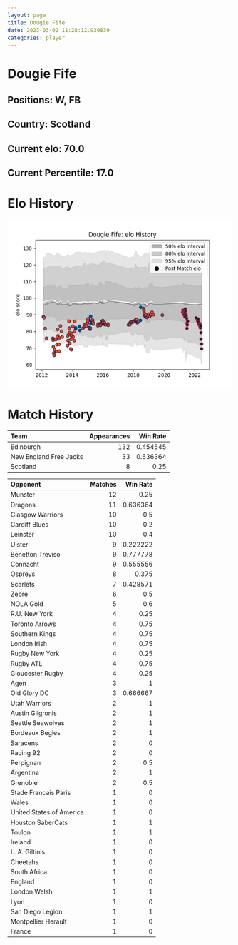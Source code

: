 ```yaml
---  
layout: page  
title: Dougie Fife  
date: 2023-03-02 11:28:12.930839  
categories: player  
---
```

# Dougie Fife

## Positions: W, FB

## Country: Scotland

## Current elo: 70.0

## Current Percentile: 17.0

# Elo History


![elo history](history_DougieFife.png)
# Match History


| Team                   |   Appearances |   Win Rate |
|:-----------------------|--------------:|-----------:|
| Edinburgh              |           132 |   0.454545 |
| New England Free Jacks |            33 |   0.636364 |
| Scotland               |             8 |   0.25     |

| Opponent                 |   Matches |   Win Rate |
|:-------------------------|----------:|-----------:|
| Munster                  |        12 |   0.25     |
| Dragons                  |        11 |   0.636364 |
| Glasgow Warriors         |        10 |   0.5      |
| Cardiff Blues            |        10 |   0.2      |
| Leinster                 |        10 |   0.4      |
| Ulster                   |         9 |   0.222222 |
| Benetton Treviso         |         9 |   0.777778 |
| Connacht                 |         9 |   0.555556 |
| Ospreys                  |         8 |   0.375    |
| Scarlets                 |         7 |   0.428571 |
| Zebre                    |         6 |   0.5      |
| NOLA Gold                |         5 |   0.6      |
| R.U. New York            |         4 |   0.25     |
| Toronto Arrows           |         4 |   0.75     |
| Southern Kings           |         4 |   0.75     |
| London Irish             |         4 |   0.75     |
| Rugby New York           |         4 |   0.25     |
| Rugby ATL                |         4 |   0.75     |
| Gloucester Rugby         |         4 |   0.25     |
| Agen                     |         3 |   1        |
| Old Glory DC             |         3 |   0.666667 |
| Utah Warriors            |         2 |   1        |
| Austin Gilgronis         |         2 |   1        |
| Seattle Seawolves        |         2 |   1        |
| Bordeaux Begles          |         2 |   1        |
| Saracens                 |         2 |   0        |
| Racing 92                |         2 |   0        |
| Perpignan                |         2 |   0.5      |
| Argentina                |         2 |   1        |
| Grenoble                 |         2 |   0.5      |
| Stade Francais Paris     |         1 |   0        |
| Wales                    |         1 |   0        |
| United States of America |         1 |   0        |
| Houston SaberCats        |         1 |   1        |
| Toulon                   |         1 |   1        |
| Ireland                  |         1 |   0        |
| L. A. Giltinis           |         1 |   0        |
| Cheetahs                 |         1 |   0        |
| South Africa             |         1 |   0        |
| England                  |         1 |   0        |
| London Welsh             |         1 |   1        |
| Lyon                     |         1 |   0        |
| San Diego Legion         |         1 |   1        |
| Montpellier Herault      |         1 |   0        |
| France                   |         1 |   0        |